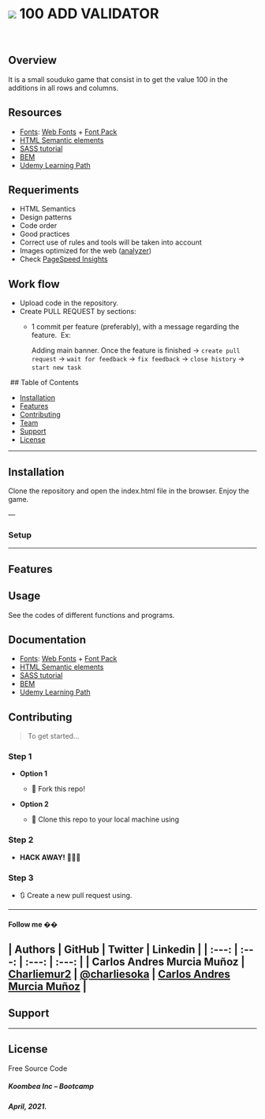 # ![](./image/readme-img.png) 100 ADD VALIDATOR
​
## Overview
It is a small souduko game that consist in to get the value 100 in the additions in all rows and columns.
​
## Resources
* [Fonts](https://css-tricks.com/snippets/css/using-font-face/): [Web Fonts](https://drive.google.com/file/d/1xfE30WF5E-1YuJJ9owwn6E9PIXadzYSv/view?usp=sharing) + [Font Pack](https://drive.google.com/file/d/1lp7MfoELwJRJwffcl_50_3LA2o3_D6Ac/view?usp=sharing)
* [HTML Semantic elements](https://www.w3schools.com/html/html5_semantic_elements.asp)
* [SASS tutorial](https://www.w3schools.com/sass/)
* [BEM](http://getbem.com/introduction/)
* [Udemy Learning Path](https://koombea.udemy.com/learning-paths/956006?utm_medium=email&utm_campaign=email&utm_source=sendgrid.com)
​
## Requeriments
* HTML Semantics
* Design patterns
* Code order
* Good practices
* Correct use of rules and tools will be taken into account
* Images optimized for the web ([analyzer](https://tinyjpg.com/analyzer))
* Check [PageSpeed Insights](https://developers.google.com/speed/pagespeed/insights/)
​
​
## Work flow
* Upload code in the repository.
* Create PULL REQUEST by sections:
    * 1 commit per feature (preferably), with a message regarding the feature.
​
        Ex: 
        
        Adding main banner. Once the feature is finished -> `create pull request` -> ``wait for feedback`` -> ``fix feedback`` -> ``close history`` -> ``start new task``
​

​
​## Table of Contents

- [Installation](#installation)
- [Features](#features)
- [Contributing](#contributing)
- [Team](#team)
- [Support](#support)
- [License](#license)


---

## Installation

Clone the repository and open the index.html file in the browser. Enjoy the game.

—

### Setup

---

## Features
## Usage 

See the codes of different functions and programs.

## Documentation 

* [Fonts](https://css-tricks.com/snippets/css/using-font-face/): [Web Fonts](https://drive.google.com/file/d/1xfE30WF5E-1YuJJ9owwn6E9PIXadzYSv/view?usp=sharing) + [Font Pack](https://drive.google.com/file/d/1lp7MfoELwJRJwffcl_50_3LA2o3_D6Ac/view?usp=sharing)
* [HTML Semantic elements](https://www.w3schools.com/html/html5_semantic_elements.asp)
* [SASS tutorial](https://www.w3schools.com/sass/)
* [BEM](http://getbem.com/introduction/)
* [Udemy Learning Path](https://koombea.udemy.com/learning-paths/956006?utm_medium=email&utm_campaign=email&utm_source=sendgrid.com)


## Contributing

> To get started...

### Step 1

- **Option 1**
    - 🍴 Fork this repo!

- **Option 2**
    - 👯 Clone this repo to your local machine using 

### Step 2

- **HACK AWAY!** 🔨🔨🔨

### Step 3

- 🔃 Create a new pull request using. 
---

#### Follow me ��
​
| Authors | GitHub | Twitter | Linkedin |
| :---: | :---: | :---: | :---: |
| Carlos Andres Murcia Muñoz | [Charliemur2](https://github.com/Charliemur2) | [@charliesoka](https://twitter.com/charliesoka?lang=es) | [Carlos Andres Murcia Muñoz](https://www.linkedin.com/in/carlos-andres-murcia-munoz/) |
---

## Support

---

## License

Free Source Code

##### Koombea Inc – Bootcamp
##### April, 2021.
